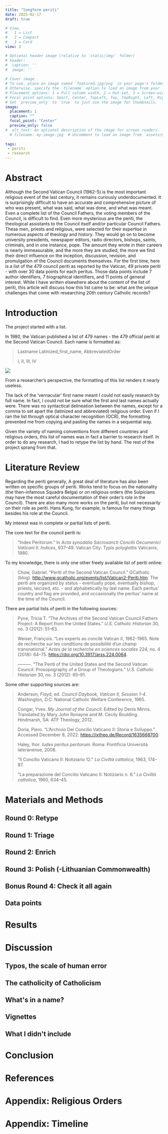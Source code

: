 ```yaml
---
title: "longform periti"
date: 2025-02-17
draft: true

# View.
#   1 = List
#   2 = Compact
#   3 = Card
view: 2

# Optional header image (relative to `static/img/` folder)
# header:
#  caption: ''
#  image: ''
 
# Cover image
# To use, place an image named `featured.jpg/png` in your page's folder.
# Otherwise, specify the `filename` option to load an image from your `assets/media/` folder.
# Placement options: 1 = Full column width, 2 = Out-set, 3 = Screen-width
# Focal point options: Smart, Center, TopLeft, Top, TopRight, Left, Right, BottomLeft, Bottom, BottomRight
# Set `preview_only` to `true` to just use the image for thumbnails.
image:
  placement: 1
  caption: ""
  focal_point: "Center"
  preview_only: false
#  alt_text: An optional description of the image for screen readers.
  # filename: my-image.jpg  # Uncomment to load an image from `assets/media/` instead.
  
tags:
 - periti
 - research
---
```


# Abstract

Although the Second Vatican Council (1962-5) is the most important religious event of the last century, it remains curiously underdocumented. It is surprisingly difficult to have an accurate and comprehensive picture of who was present, what was said, what was done, and what was meant. Even a complete list of the Council Fathers, the voting members of the Council, is difficult to find. Even more mysterious are the periti, the theological assistants to the Council itself and/or particular Council Fathers. These men, priests and religious, were selected for their expertise in numerous aspects of theology and history. They would go on to become university presidents, newspaper editors, radio directors, bishops, saints, criminals, and in one instance, pope. The amount they wrote in their careers is nearly immeasurable, and the more they are studied, the more we find their direct influence on the inception, discussion, revision, and promulgation of the Council documents themselves. For the first time, here is a list of the 479 council periti as reported by the Vatican, 49 private periti - with over 30 data points for each peritus. Those data points include 7 author identifiers, 7 biographical identifiers, and 11 points of general interest. While I have written elsewhere about the content of the list of periti, this article will discuss how this list came to be: what are the unique challenges that come with researching 20th century Catholic records?

# Introduction

The project started with a list. 

In 1980, the Vatican published a list of 479 names - the 479 official periti at the Second Vatican Council. Each name is formatted as: 

> Lastname Latinized_first_name, AbbreviatedOrder
> 
> I, II, III, IV

![](/uploads/periti/original_list.png)

From a researcher’s perspective, the formatting of this list renders it nearly useless. 

The lack of the ‘vernacular’ first name meant I could not easily research by full name. In fact, I could not be sure what the first and last names actually were. There was no syntactical delineation between the names, except for a comma to set apart the (latinized and abbreviated) religious order. Even if I ran the list through optical character recognition (OCR), the formatting prevented me from copying and pasting the names in a sequential way.

Given the variety of naming conventions from different countries and religious orders, this list of names was in fact a barrier to research itself. In order to do any research, I had to retype the list by hand. The rest of the project sprang from that. 

# Literature Review

Regarding the periti generally, A great deal of literature has also been written on specific groups of periti. Works tend to focus on the nationality (the then-infamous Squadra Belga) or on religious orders (the Sulpicians may have the most careful documentation of their order’s role in the Council). There are also many more works on the periti, but not necessarily on their role as periti. Hans Kung, for example, is famous for many things besides his role at the Council. 

My interest was in complete or partial lists of periti.

The core text for the council periti is:

> “Index Peritorum.” In _Acta synodalia Sacrosancti Concilii Oecumenici Vaticani II. Indices_, 937–49. Vatican City: Typis polyglottis Vaticanis, 1980.

To my knowledge, there is only one other freely available list of periti online: 

> Chow, Gabriel. “Periti of the Second Vatican Council.” GCatholic (blog). http://www.gcatholic.org/events/list/Vatican2-Periti.htm. The periti are organized by status - eventually pope, eventually bishop, priests, laicized, etc. - and alphabetically by last name. Each peritus’ country and flag are provided, and occasionally the peritus’ name at the time of the Council.

There are partial lists of periti in the following sources:

> Pyne, Tricia T. “The Archives of the Second Vatican Council Fathers Project: A Report from the United States.” _U.S. Catholic Historian_ 30, no. 3 (2012): 51–63.
> 
> Weiser, François. “Les experts au concile Vatican II, 1962-1965. Note de recherche sur les conditions de possibilité d’un champ transnational.” _Actes de la recherche en sciences sociales_ 224, no. 4 (2018): 64–75. https://doi.org/10.3917/arss.224.0064.
> 
> ———. “The Periti of the United States and the Second Vatican Council: Prosopography of a Group of Theologians.” _U.S. Catholic Historian_ 30, no. 3 (2012): 65–91.

Some other supporting sources are:

> Anderson, Floyd, ed. _Council Daybook, Vatican II, Session 1-4_. Washington, D.C: National Catholic Welfare Conference, 1965.
> 
> Congar, Yves. _My Journal of the Council_. Edited by Denis Minns. Translated by Mary John Ronayne and M. Cecily Boulding.   Hindmarsh, SA: ATF Theology, 2012.
> 
> Doria, Piero. “L’Archivio Del Concilio Vaticano II: Storia e Sviluppo.” Accessed December 8, 2022. https://ixtheo.de/Record/1635668700.
> 
> Haley, Ihor. _Iudex peritus peritorum_. Roma: Pontificia Università lateranense, 2008.
> 
> “Il Concilio Vaticano II: Notiziario 12.” _La Civiltà cattolica_, 1963, 174–87.
> 
> “La preparazione del Concilio Vaticano II: Notiziario n. 6.” _La Civiltà cattolica_, 1960, 634–45.

# Materials and Methods

## Round 0: Retype

## Round 1: Triage

## Round 2: Enrich

## Round 3: Polish (-Lithuanian Commonwealth) 

## Bonus Round 4: Check it all again

## Data points

# Results

# Discussion

## Typos, the scale of human error 

## The catholicity of Catholicism

## What's in a name?

## Vignettes

## What I didn't include

# Conclusion

# References

# Appendix: Religious Orders

# Appendix: Timeline

